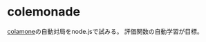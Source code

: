 colemonade
==========

[colamone](https://github.com/kurehajime/colamone_js)の自動対局をnode.jsで試みる。
評価関数の自動学習が目標。

